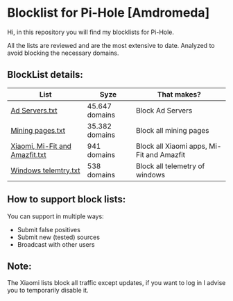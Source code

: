 # Blocklist for Pi-Hole [Amdromeda]
Hi, in this repository you will find my blocklists for Pi-Hole.

All the lists are reviewed and are the most extensive to date. Analyzed to avoid blocking the necessary domains.

## BlockList details:
| List | Syze | That makes? |
| ------------- | ------------- | ------------- |
| [Ad Servers.txt](https://raw.githubusercontent.com/Amdromeda/Blocklist-Pi-Hole/master/Ad%20Servers.txt) | 45.647 domains | Block Ad Servers |
| [Mining pages.txt](https://raw.githubusercontent.com/Amdromeda/Blocklist-Pi-Hole/master/Mining%20pages.txt) | 35.382 domains | Block all mining pages |
| [Xiaomi, Mi-Fit and Amazfit.txt](https://raw.githubusercontent.com/Amdromeda/Blocklist-Pi-Hole/master/Xiaomi%2C%20Mi-Fit%20and%20Amazfit.txt) | 941 domains | Block all Xiaomi apps, Mi-Fit and Amazfit |
| [Windows telemtry.txt](https://raw.githubusercontent.com/Amdromeda/Blocklist-Pi-Hole/master/Windows%20telemetry.txt) | 538 domains | Block all telemetry of windows |

## How to support block lists:
You can support in multiple ways:
 - Submit false positives
 - Submit new (tested) sources
 - Broadcast with other users
 
 ## Note:

The Xiaomi lists block all traffic except updates, if you want to log in I advise you to temporarily disable it.
